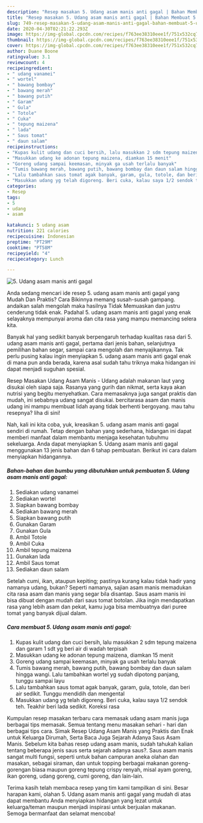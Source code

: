```yaml
---
description: "Resep masakan 5. Udang asam manis anti gagal | Bahan Membuat 5. Udang asam manis anti gagal Yang Menggugah Selera"
title: "Resep masakan 5. Udang asam manis anti gagal | Bahan Membuat 5. Udang asam manis anti gagal Yang Menggugah Selera"
slug: 749-resep-masakan-5-udang-asam-manis-anti-gagal-bahan-membuat-5-udang-asam-manis-anti-gagal-yang-menggugah-selera
date: 2020-04-30T02:21:22.293Z
image: https://img-global.cpcdn.com/recipes/f763ee38310eee1f/751x532cq70/5-udang-asam-manis-anti-gagal-foto-resep-utama.jpg
thumbnail: https://img-global.cpcdn.com/recipes/f763ee38310eee1f/751x532cq70/5-udang-asam-manis-anti-gagal-foto-resep-utama.jpg
cover: https://img-global.cpcdn.com/recipes/f763ee38310eee1f/751x532cq70/5-udang-asam-manis-anti-gagal-foto-resep-utama.jpg
author: Duane Boone
ratingvalue: 3.1
reviewcount: 4
recipeingredient:
- " udang vanamei"
- " wortel"
- " bawang bombay"
- " bawang merah"
- " bawang putih"
- " Garam"
- " Gula"
- " Totole"
- " Cuka"
- " tepung maizena"
- " lada"
- " Saus tomat"
- " daun salam"
recipeinstructions:
- "Kupas kulit udang dan cuci bersih, lalu masukkan 2 sdm tepung maizena dan garam 1 sdt yg beri air di wadah terpisah"
- "Masukkan udang ke adonan tepung maizena, diamkan 15 menit"
- "Goreng udang sampai keemasan, minyak ga usah terlalu banyak"
- "Tumis bawang merah, bawang putih, bawang bombay dan daun salam hingga wangi. Lalu tambahkan wortel yg sudah dipotong panjang, tunggu sampai layu"
- "Lalu tambahkan saus tomat agak banyak, garam, gula, totole, dan beri air sedikit. Tunggu mendidih dan mengental"
- "Masukkan udang yg telah digoreng. Beri cuka, kalau saya 1/2 sendok teh. Teakhir beri lada sedikit. Koreksi rasa"
categories:
- Resep
tags:
- 5
- udang
- asam

katakunci: 5 udang asam 
nutrition: 221 calories
recipecuisine: Indonesian
preptime: "PT29M"
cooktime: "PT58M"
recipeyield: "4"
recipecategory: Lunch

---
```



![5. Udang asam manis anti gagal](https://img-global.cpcdn.com/recipes/f763ee38310eee1f/751x532cq70/5-udang-asam-manis-anti-gagal-foto-resep-utama.jpg)

Anda sedang mencari ide resep 5. udang asam manis anti gagal yang Mudah Dan Praktis? Cara Bikinnya memang susah-susah gampang. andaikan salah mengolah maka hasilnya Tidak Memuaskan dan justru cenderung tidak enak. Padahal 5. udang asam manis anti gagal yang enak selayaknya mempunyai aroma dan cita rasa yang mampu memancing selera kita.

Banyak hal yang sedikit banyak berpengaruh terhadap kualitas rasa dari 5. udang asam manis anti gagal, pertama dari jenis bahan, selanjutnya pemilihan bahan segar, sampai cara mengolah dan menyajikannya. Tak perlu pusing kalau ingin menyiapkan 5. udang asam manis anti gagal enak di mana pun anda berada, karena asal sudah tahu triknya maka hidangan ini dapat menjadi suguhan spesial.

Resep Masakan Udang Asam Manis - Udang adalah makanan laut yang disukai oleh siapa saja. Rasanya yang gurih dan nikmat, serta kaya akan nutrisi yang begitu menyehatkan. Cara memasaknya juga sangat praktis dan mudah, ini sebabnya udang sangat disukai. bercitarasa asam dan manis udang ini mampu membuat lidah ayang tidak berhenti bergoyang. mau tahu resepnya? liha di sini!


Nah, kali ini kita coba, yuk, kreasikan 5. udang asam manis anti gagal sendiri di rumah. Tetap dengan bahan yang sederhana, hidangan ini dapat memberi manfaat dalam membantu menjaga kesehatan tubuhmu sekeluarga. Anda dapat menyiapkan 5. Udang asam manis anti gagal menggunakan 13 jenis bahan dan 6 tahap pembuatan. Berikut ini cara dalam menyiapkan hidangannya.

<!--inarticleads1-->

##### Bahan-bahan dan bumbu yang dibutuhkan untuk pembuatan 5. Udang asam manis anti gagal:

1. Sediakan  udang vanamei
1. Sediakan  wortel
1. Siapkan  bawang bombay
1. Sediakan  bawang merah
1. Siapkan  bawang putih
1. Gunakan  Garam
1. Gunakan  Gula
1. Ambil  Totole
1. Ambil  Cuka
1. Ambil  tepung maizena
1. Gunakan  lada
1. Ambil  Saus tomat
1. Sediakan  daun salam


Setelah cumi, ikan, ataupun kepiting; pastinya kurang kalau tidak hadir yang namanya udang, bukan? Seperti namanya, sajian asam manis memadukan cita rasa asam dan manis yang segar bila disantap. Saus asam manis ini bisa dibuat dengan mudah dari saus tomat botolan. Jika ingin mendapatkan rasa yang lebih asam dan pekat, kamu juga bisa membuatnya dari puree tomat yang banyak dijual dalam. 

<!--inarticleads2-->

##### Cara membuat 5. Udang asam manis anti gagal:

1. Kupas kulit udang dan cuci bersih, lalu masukkan 2 sdm tepung maizena dan garam 1 sdt yg beri air di wadah terpisah
1. Masukkan udang ke adonan tepung maizena, diamkan 15 menit
1. Goreng udang sampai keemasan, minyak ga usah terlalu banyak
1. Tumis bawang merah, bawang putih, bawang bombay dan daun salam hingga wangi. Lalu tambahkan wortel yg sudah dipotong panjang, tunggu sampai layu
1. Lalu tambahkan saus tomat agak banyak, garam, gula, totole, dan beri air sedikit. Tunggu mendidih dan mengental
1. Masukkan udang yg telah digoreng. Beri cuka, kalau saya 1/2 sendok teh. Teakhir beri lada sedikit. Koreksi rasa


Kumpulan resep masakan terbaru cara memasak udang asam manis juga berbagai tips memasak. Semua tentang menu masakan sehari - hari dan berbagai tips cara. Simak Resep Udang Asam Manis yang Praktis dan Enak untuk Keluarga Dirumah, Serta Baca Juga Sejarah Adanya Saus Asam Manis. Sebelum kita bahas resep udang asam manis, sudah tahukah kalian tentang beberapa jenis saus serta sejarah adanya saus?. Saus asam manis sangat multi fungsi, seperti untuk bahan campuran aneka olahan dan masakan, sebagai siraman, dan untuk topping berbagai makanan goreng-gorengan biasa maupun goreng tepung crispy renyah, misal ayam goreng, ikan goreng, udang goreng, cumi goreng, dan lain-lain. 

Terima kasih telah membaca resep yang tim kami tampilkan di sini. Besar harapan kami, olahan 5. Udang asam manis anti gagal yang mudah di atas dapat membantu Anda menyiapkan hidangan yang lezat untuk keluarga/teman maupun menjadi inspirasi untuk berjualan makanan. Semoga bermanfaat dan selamat mencoba!
